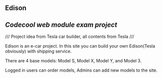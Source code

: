 Edison
----
<i>Codecool web module exam project</i>
----

/// 
Project idea from Tesla car builder, all contents from Tesla
///

Edison is an e-car project. In this site you can build your own Edison(Tesla obviously) with shipping service.

There are 4 base models: Model S, Model X, Model Y, and Model 3.

Logged in users can order models, Admins can add new models to the site.


